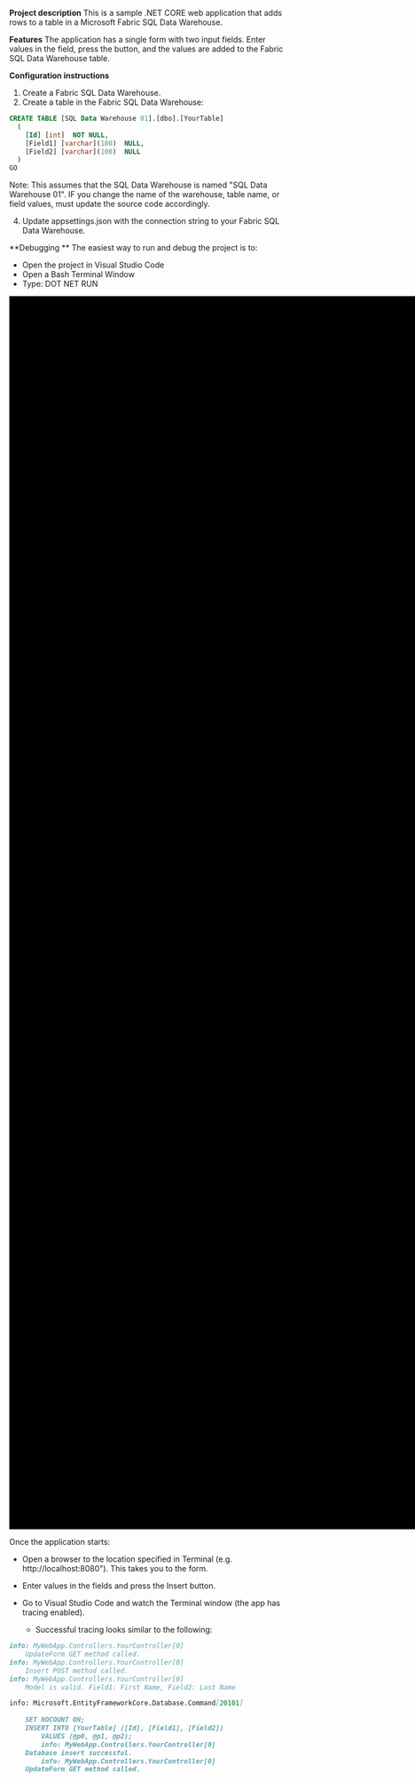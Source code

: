 **Project description**
This is a sample .NET CORE web application that adds rows to a table in a Microsoft Fabric SQL Data Warehouse.

**Features**
The application has a single form with two input fields. Enter values in the field, press the button, and the values are added to the Fabric SQL Data Warehouse table.

**Configuration instructions**
1. Create a Fabric SQL Data Warehouse.
2. Create a table in the Fabric SQL Data Warehouse:

```sql
CREATE TABLE [SQL Data Warehouse 01].[dbo].[YourTable]
  (
  	[Id] [int]  NOT NULL,
  	[Field1] [varchar](100)  NULL,
  	[Field2] [varchar](100)  NULL
  )
GO
```

   Note: This assumes that the SQL Data Warehouse is named "SQL Data Warehouse 01".
         IF you change the name of the warehouse, table name, or field values, must update the source code accordingly.
   
4. Update appsettings.json with the connection string to your Fabric SQL Data Warehouse.

**Debugging **
The easiest way to run and debug the project is to:
 - Open the project in Visual Studio Code
 - Open a Bash Terminal Window
 - Type: DOT NET RUN
   
<img src="https://github.com/user-attachments/assets/e8eb2b8f-0bd1-459d-b7b7-7d13d1e38d0e" alt="description" width="305" height="221" style="border:1000px solid black;"/>

Once the application starts:
 - Open a browser to the location specified in Terminal (e.g. http://localhost:8080"). This takes you to the form.
 - Enter values in the fields and press the Insert button.
 - Go to Visual Studio Code and watch the Terminal window (the app has tracing enabled).

   - Successful tracing looks similar to the following:
``` markdown
info: MyWebApp.Controllers.YourController[0]
    UpdateForm GET method called.
info: MyWebApp.Controllers.YourController[0]
    Insert POST method called.
info: MyWebApp.Controllers.YourController[0]
    Model is valid. Field1: First Name, Field2: Last Name

info: Microsoft.EntityFrameworkCore.Database.Command[20101]
      
    SET NOCOUNT ON;
    INSERT INTO [YourTable] ([Id], [Field1], [Field2])
        VALUES (@p0, @p1, @p2);
        info: MyWebApp.Controllers.YourController[0]
    Database insert successful.
        info: MyWebApp.Controllers.YourController[0]
    UpdateForm GET method called.
```
